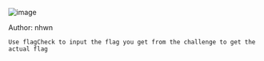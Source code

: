 ![image](./I.png)

Author: nhwn

`Use flagCheck to input the flag you get from the challenge to get the actual flag`